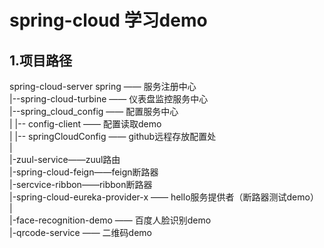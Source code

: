 # spring-cloud 学习demo

## 1.项目路径

spring-cloud-server spring —— 服务注册中心  
|--spring-cloud-turbine —— 仪表盘监控服务中心  
|--spring_cloud_config —— 配置服务中心  
|    |-- config-client —— 配置读取demo  
|    |-- springCloudConfig —— github远程存放配置处  
|  
|-zuul-service——zuul路由  
|-spring-cloud-feign——feign断路器  
|-sercvice-ribbon——ribbon断路器  
|-spring-cloud-eureka-provider-x —— hello服务提供者（断路器测试demo）  
|  
|-face-recognition-demo —— 百度人脸识别demo  
|-qrcode-service  —— 二维码demo  
